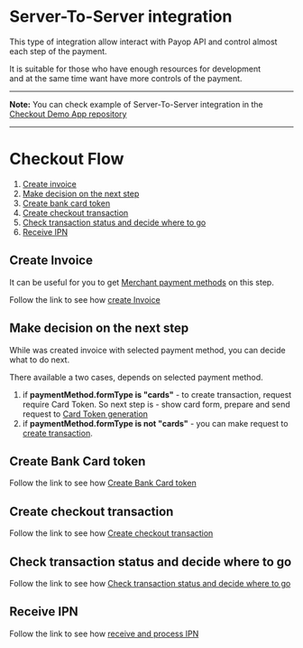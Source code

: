 # Server-To-Server integration

This type of integration allow interact with Payop API 
and control almost each step of the payment.                                                       
                                                                                                
It is suitable for those who have enough resources for development                       
and at the same time want have more controls of the payment.

----
**Note:** You can check example of Server-To-Server 
integration in the [Checkout Demo App repository](https://github.com/Payop/checkout-demo-app) 

----

# Checkout Flow

1. [Create invoice](#create-invoice)      
1. [Make decision on the next step](#make-decision-on-the-next-step)      
1. [Create bank card token](#create-bank-card-token)      
1. [Create checkout transaction](#create-bank-card-token)      
1. [Check transaction status and decide where to go](#check-transaction-status-and-decide-where-to-go)      
1. [Receive IPN](#receive-ipn)      

## Create Invoice

It can be useful for you to get [Merchant payment methods](getMerchantPaymentMethods.md) on this step.

Follow the link to see how [create Invoice](../Invoice/createInvoice.md)


## Make decision on the next step

While was created invoice with selected payment method, you can decide what to do next.

There available a two cases, depends on selected payment method.

1. if **paymentMethod.formType is "cards"** - to create transaction, request require Card Token.
 So next step is - show card form, prepare and send request to [Card Token generation](createCardToken.md)
1. if **paymentMethod.formType is not "cards"** - you can make 
request to [create transaction](../Transaction/createCheckoutTransaction.md).

## Create Bank Card token

Follow the link to see how [Create Bank Card token](createCardToken.md)

## Create checkout transaction

Follow the link to see how [Create checkout transaction](../Transaction/createCheckoutTransaction.md)

## Check transaction status and decide where to go

Follow the link to see how [Check transaction status and decide where to go](checkTransactionStatus.md)

## Receive IPN

Follow the link to see how [receive and process IPN](checkout.md#ipn)